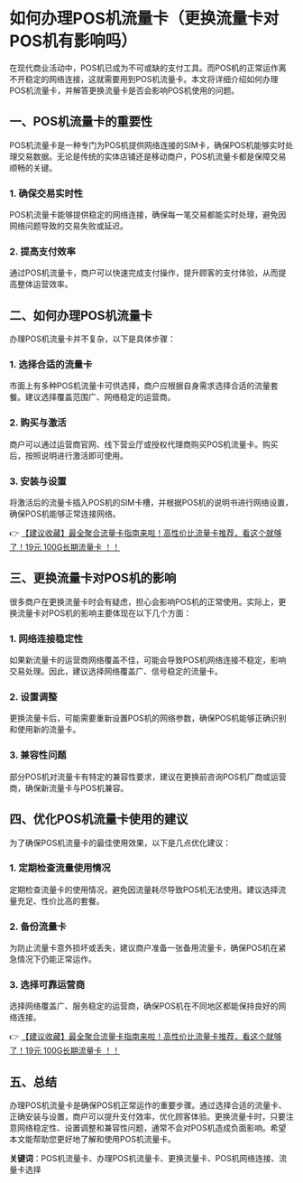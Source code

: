 # 如何办理POS机流量卡（更换流量卡对POS机有影响吗）

在现代商业活动中，POS机已成为不可或缺的支付工具。而POS机的正常运作离不开稳定的网络连接，这就需要用到POS机流量卡。本文将详细介绍如何办理POS机流量卡，并解答更换流量卡是否会影响POS机使用的问题。

## 一、POS机流量卡的重要性

POS机流量卡是一种专门为POS机提供网络连接的SIM卡，确保POS机能够实时处理交易数据。无论是传统的实体店铺还是移动商户，POS机流量卡都是保障交易顺畅的关键。

### 1. 确保交易实时性
POS机流量卡能够提供稳定的网络连接，确保每一笔交易都能实时处理，避免因网络问题导致的交易失败或延迟。

### 2. 提高支付效率
通过POS机流量卡，商户可以快速完成支付操作，提升顾客的支付体验，从而提高整体运营效率。

## 二、如何办理POS机流量卡

办理POS机流量卡并不复杂，以下是具体步骤：

### 1. 选择合适的流量卡
市面上有多种POS机流量卡可供选择，商户应根据自身需求选择合适的流量套餐。建议选择覆盖范围广、网络稳定的运营商。

### 2. 购买与激活
商户可以通过运营商官网、线下营业厅或授权代理商购买POS机流量卡。购买后，按照说明进行激活即可使用。

### 3. 安装与设置
将激活后的流量卡插入POS机的SIM卡槽，并根据POS机的说明书进行网络设置，确保POS机能够正常连接网络。

👉 [【建议收藏】最全聚合流量卡指南来啦！高性价比流量卡推荐，看这个就够了！19元 100G长期流量卡 ！！](https://bit.ly/Liuliangka)

## 三、更换流量卡对POS机的影响

很多商户在更换流量卡时会有疑虑，担心会影响POS机的正常使用。实际上，更换流量卡对POS机的影响主要体现在以下几个方面：

### 1. 网络连接稳定性
如果新流量卡的运营商网络覆盖不佳，可能会导致POS机网络连接不稳定，影响交易处理。因此，建议选择网络覆盖广、信号稳定的流量卡。

### 2. 设置调整
更换流量卡后，可能需要重新设置POS机的网络参数，确保POS机能够正确识别和使用新的流量卡。

### 3. 兼容性问题
部分POS机对流量卡有特定的兼容性要求，建议在更换前咨询POS机厂商或运营商，确保新流量卡与POS机兼容。

## 四、优化POS机流量卡使用的建议

为了确保POS机流量卡的最佳使用效果，以下是几点优化建议：

### 1. 定期检查流量使用情况
定期检查流量卡的使用情况，避免因流量耗尽导致POS机无法使用。建议选择流量充足、性价比高的套餐。

### 2. 备份流量卡
为防止流量卡意外损坏或丢失，建议商户准备一张备用流量卡，确保POS机在紧急情况下仍能正常运作。

### 3. 选择可靠运营商
选择网络覆盖广、服务稳定的运营商，确保POS机在不同地区都能保持良好的网络连接。

👉 [【建议收藏】最全聚合流量卡指南来啦！高性价比流量卡推荐，看这个就够了！19元 100G长期流量卡 ！！](https://bit.ly/Liuliangka)

## 五、总结

办理POS机流量卡是确保POS机正常运作的重要步骤。通过选择合适的流量卡、正确安装与设置，商户可以提升支付效率，优化顾客体验。更换流量卡时，只要注意网络稳定性、设置调整和兼容性问题，通常不会对POS机造成负面影响。希望本文能帮助您更好地了解和使用POS机流量卡。

**关键词**：POS机流量卡、办理POS机流量卡、更换流量卡、POS机网络连接、流量卡选择